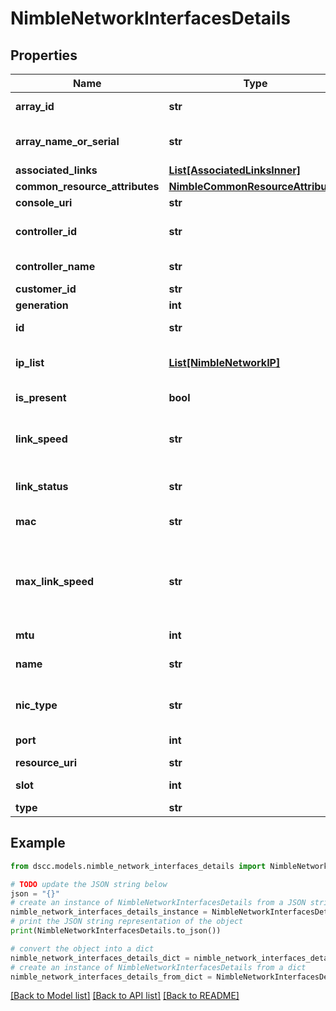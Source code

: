 # NimbleNetworkInterfacesDetails


## Properties

Name | Type | Description | Notes
------------ | ------------- | ------------- | -------------
**array_id** | **str** | Identifier for the array. A 42 digit hexadecimal number. | [optional] 
**array_name_or_serial** | **str** | Name or serial of the array where the interface is hosted.String of up to 64 alphanumeric characters. | [optional] 
**associated_links** | [**List[AssociatedLinksInner]**](AssociatedLinksInner.md) | Associated Links Details | [optional] 
**common_resource_attributes** | [**NimbleCommonResourceAttributes**](NimbleCommonResourceAttributes.md) |  | [optional] 
**console_uri** | **str** | consoleUri for detailed storage object | [optional] 
**controller_id** | **str** | Identifier of the controller where the interface is hosted. A 42 digit hexadecimal number. | [optional] 
**controller_name** | **str** | Name (A or B) of the controller where the interface is hosted. Plain string. | [optional] 
**customer_id** | **str** | customerId | [optional] 
**generation** | **int** | generation | [optional] 
**id** | **str** | Identifier for the array. A 42 digit hexadecimal number. | [optional] 
**ip_list** | [**List[NimbleNetworkIP]**](NimbleNetworkIP.md) | List of IP addresses assigned to this network interface. List of IP address assignment details to network interface. | [optional] 
**is_present** | **bool** | Whether this interface is present on this controller. Possible values : true, false. | [optional] 
**link_speed** | **str** | Speed of the link. Possible values: link_speed_unknown, link_speed_10M,link_speed_100M, link_speed_1000M, link_speed_10000M.. | [optional] 
**link_status** | **str** | Status of the link. Possible values: link_status_unknown,link_status_down, link_status_up | [optional] 
**mac** | **str** | MAC address of the interface. Mac address of an interface. | [optional] 
**max_link_speed** | **str** | Maximum speed of the link. Possible values: &#39;link_speed_unknown&#39;, &#39;link_speed_10M&#39;,&#39;link_speed_100M&#39;, &#39;link_speed_1000M&#39;, &#39;link_speed_10000M&#39;, &#39;link_speed_25000M&#39;,&#39;link_speed_40000M&#39;, &#39;link_speed_50000M&#39;, &#39;link_speed_100000M&#39;. | [optional] 
**mtu** | **int** | MTU on the link. Unsigned 64-bit integer. | [optional] 
**name** | **str** | Name of the interface. String of up to 64 alphanumeric characters, - and . and : are allowed after first character. | [optional] 
**nic_type** | **str** | Interface type. Possible values: nic_type_unknown, nic_type_tp, nic_type_sfp | [optional] 
**port** | **int** | Port number for this interface.Unsigned 64-bit integer. | [optional] 
**resource_uri** | **str** | Link to the object URI | [optional] 
**slot** | **int** | Slot number for this interface. Unsigned 64-bit integer. | [optional] 
**type** | **str** | type | [optional] 

## Example

```python
from dscc.models.nimble_network_interfaces_details import NimbleNetworkInterfacesDetails

# TODO update the JSON string below
json = "{}"
# create an instance of NimbleNetworkInterfacesDetails from a JSON string
nimble_network_interfaces_details_instance = NimbleNetworkInterfacesDetails.from_json(json)
# print the JSON string representation of the object
print(NimbleNetworkInterfacesDetails.to_json())

# convert the object into a dict
nimble_network_interfaces_details_dict = nimble_network_interfaces_details_instance.to_dict()
# create an instance of NimbleNetworkInterfacesDetails from a dict
nimble_network_interfaces_details_from_dict = NimbleNetworkInterfacesDetails.from_dict(nimble_network_interfaces_details_dict)
```
[[Back to Model list]](../README.md#documentation-for-models) [[Back to API list]](../README.md#documentation-for-api-endpoints) [[Back to README]](../README.md)


